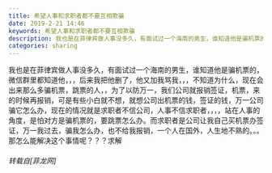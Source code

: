 ```yaml
---
title: 希望人事和求职者都不要互相欺骗
date: 2019-2-21 14:46
keywords: 希望人事和求职者都不要互相欺骗
description: 我也是在菲律宾做人事没多久，有面试过一个海南的男生，谁知道他是骗机票的，微信群里都知道他，，，后来我把他删了，他又加我骂我，，，不知道为什么，现在会出来那么多骗机票，跳票的人，，为了以防万一，我们公司就报销签证，机票，来的时候再报销，可是有些小白就不想，就想公司出机票的钱，签证的钱，万一公司骗它怎么办，现在的情况就是求职者不信公司，人事不信求职者，，，，站在人事的角度，是怕对方是骗机票的，要跳票怎么办。而求职者是公司让我自己买机票办签证，万一我过去，骗我怎么办，也不给我报销，一个人在国外，人生地不熟的。。。那怎么能解决这个事情呢？？？求解
categories: sharing
---
```

<td class="t_f" id="postmessage_3085363">

我也是在菲律宾做人事没多久，有面试过一个海南的男生，谁知道他是骗机票的，微信群里都知道他，，，后来我把他删了，他又加我骂我，，，不知道为什么，现在会出来那么多骗机票，跳票的人，，为了以防万一，我们公司就报销签证，机票，来的时候再报销，可是有些小白就不想，就想公司出机票的钱，签证的钱，万一公司骗它怎么办，现在的情况就是求职者不信公司，人事不信求职者，，，，站在人事的角度，是怕对方是骗机票的，要跳票怎么办。而求职者是公司让我自己买机票办签证，万一我过去，骗我怎么办，也不给我报销，一个人在国外，人生地不熟的。。。那怎么能解决这个事情呢？？？求解</td>
###### 转载自[菲龙网]